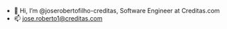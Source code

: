 - 👋 Hi, I’m @joserobertofilho-creditas, Software Engineer at Creditas.com
- 📫 jose.roberto1@creditas.com

<!---
joserobertofilho-creditas/joserobertofilho-creditas is a ✨ special ✨ repository because its `README.md` (this file) appears on your GitHub profile.
You can click the Preview link to take a look at your changes.
--->
